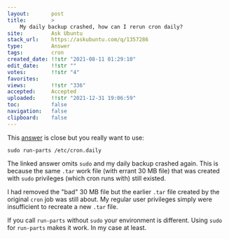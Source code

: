 ```yaml
---
layout:       post
title:        >
    My daily backup crashed, how can I rerun cron daily?
site:         Ask Ubuntu
stack_url:    https://askubuntu.com/q/1357286
type:         Answer
tags:         cron
created_date: !!str "2021-08-11 01:29:10"
edit_date:    !!str ""
votes:        !!str "4"
favorites:    
views:        !!str "336"
accepted:     Accepted
uploaded:     !!str "2021-12-31 19:06:59"
toc:          false
navigation:   false
clipboard:    false
---
```


This [answer](https://unix.stackexchange.com/a/245056/200094) is close but you really want to use:

``` 
sudo run-parts /etc/cron.daily

```

The linked answer omits `sudo` and my daily backup crashed again. This is because the same `.tar` work file (with errant 30 MB file) that was created with `sudo` privileges (which cron runs with) still existed. 

I had removed the "bad" 30 MB file but the earlier `.tar` file created by the original `cron` job was still about. My regular user privileges simply were insufficient to recreate a new `.tar` file.

If you call `run-parts` without `sudo` your environment is different. Using `sudo` for `run-parts` makes it work. In my case at least.
